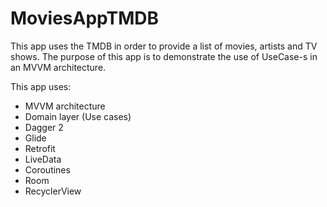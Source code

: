 # MoviesAppTMDB

This app uses the TMDB in order to provide a list of movies, artists and TV shows.
The purpose of this app is to demonstrate the use of UseCase-s in an MVVM architecture.

This app uses:

- MVVM architecture
- Domain layer (Use cases)
- Dagger 2
- Glide
- Retrofit
- LiveData
- Coroutines
- Room
- RecyclerView

